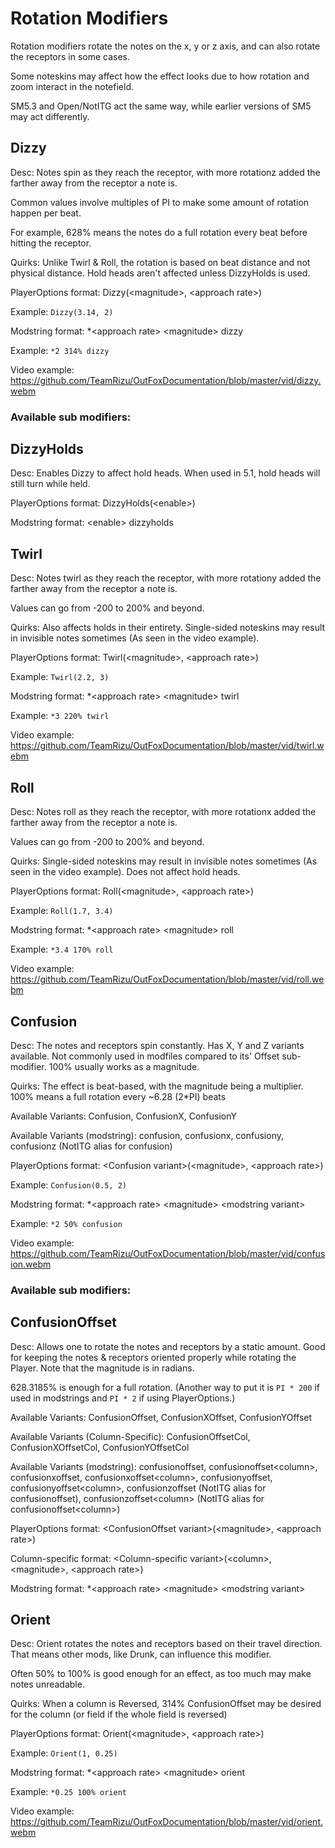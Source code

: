 # Rotation Modifiers
Rotation modifiers rotate the notes on the x, y or z axis, and can also rotate the receptors in some cases.

Some noteskins may affect how the effect looks due to how rotation and zoom interact in the notefield.

SM5.3 and Open/NotITG act the same way, while earlier versions of SM5 may act differently.

## Dizzy
Desc: Notes spin as they reach the receptor, with more rotationz added the farther away from the receptor a note is.

Common values involve multiples of PI to make some amount of rotation happen per beat.

For example, 628% means the notes do a full rotation every beat before hitting the receptor.

Quirks: Unlike Twirl & Roll, the rotation is based on beat distance and not physical distance. Hold heads aren't affected unless DizzyHolds is used.

PlayerOptions format: Dizzy(\<magnitude\>, \<approach rate\>)

Example: `Dizzy(3.14, 2)`

Modstring format: *\<approach rate\> \<magnitude\> dizzy

Example: `*2 314% dizzy`

Video example: https://github.com/TeamRizu/OutFoxDocumentation/blob/master/vid/dizzy.webm

### Available sub modifiers:
## DizzyHolds
Desc: Enables Dizzy to affect hold heads. When used in 5.1, hold heads will still turn while held.

PlayerOptions format: DizzyHolds(\<enable\>)

Modstring format: \<enable\> dizzyholds


## Twirl
Desc: Notes twirl as they reach the receptor, with more rotationy added the farther away from the receptor a note is.

Values can go from -200 to 200% and beyond.

Quirks: Also affects holds in their entirety. Single-sided noteskins may result in invisible notes sometimes (As seen in the video example).

PlayerOptions format: Twirl(\<magnitude\>, \<approach rate\>)

Example: `Twirl(2.2, 3)`

Modstring format: *\<approach rate\> \<magnitude\> twirl

Example: `*3 220% twirl`

Video example: https://github.com/TeamRizu/OutFoxDocumentation/blob/master/vid/twirl.webm

## Roll
Desc: Notes roll as they reach the receptor, with more rotationx added the farther away from the receptor a note is.

Values can go from -200 to 200% and beyond.

Quirks: Single-sided noteskins may result in invisible notes sometimes (As seen in the video example). Does not affect hold heads.

PlayerOptions format: Roll(\<magnitude\>, \<approach rate\>)

Example: `Roll(1.7, 3.4)`

Modstring format: *\<approach rate\> \<magnitude\> roll

Example: `*3.4 170% roll`

Video example: https://github.com/TeamRizu/OutFoxDocumentation/blob/master/vid/roll.webm

## Confusion
Desc: The notes and receptors spin constantly. Has X, Y and Z variants available.
Not commonly used in modfiles compared to its' Offset sub-modifier.
100% usually works as a magnitude.

Quirks: The effect is beat-based, with the magnitude being a multiplier. 100% means a full rotation every ~6.28 (2*PI) beats

Available Variants: Confusion, ConfusionX, ConfusionY

Available Variants (modstring): confusion, confusionx, confusiony, confusionz (NotITG alias for confusion)

PlayerOptions format: \<Confusion variant\>(\<magnitude\>, \<approach rate\>)

Example: `Confusion(0.5, 2)`

Modstring format: *\<approach rate\> \<magnitude\> \<modstring variant\>

Example: `*2 50% confusion`

Video example: https://github.com/TeamRizu/OutFoxDocumentation/blob/master/vid/confusion.webm

### Available sub modifiers:
## ConfusionOffset
Desc: Allows one to rotate the notes and receptors by a static amount. Good for keeping the notes & receptors oriented properly while rotating the Player. Note that the magnitude is in radians.

628.3185% is enough for a full rotation. (Another way to put it is `PI * 200` if used in modstrings and `PI * 2` if using PlayerOptions.)

Available Variants: ConfusionOffset, ConfusionXOffset, ConfusionYOffset

Available Variants (Column-Specific): ConfusionOffsetCol, ConfusionXOffsetCol, ConfusionYOffsetCol

Available Variants (modstring): confusionoffset, confusionoffset\<column\>, confusionxoffset, confusionxoffset\<column\>, confusionyoffset, confusionyoffset\<column\>, confusionzoffset (NotITG alias for confusionoffset), confusionzoffset\<column\> (NotITG alias for confusionoffset\<column\>)

PlayerOptions format: \<ConfusionOffset variant\>(\<magnitude\>, \<approach rate\>)

Column-specific format: \<Column-specific variant\>(\<column\>, \<magnitude\>, \<approach rate\>)

Modstring format: *\<approach rate\> \<magnitude\> \<modstring variant\>


## Orient
Desc: Orient rotates the notes and receptors based on their travel direction. That means other mods, like Drunk, can influence this modifier.

Often 50% to 100% is good enough for an effect, as too much may make notes unreadable.

Quirks: When a column is Reversed, 314% ConfusionOffset may be desired for the column (or field if the whole field is reversed)

PlayerOptions format: Orient(\<magnitude\>, \<approach rate\>)

Example: `Orient(1, 0.25)`

Modstring format: *\<approach rate\> \<magnitude\> orient

Example: `*0.25 100% orient`

Video example: https://github.com/TeamRizu/OutFoxDocumentation/blob/master/vid/orient.webm